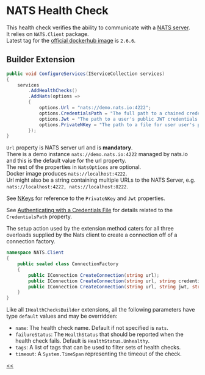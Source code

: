 # NATS Health Check

This health check verifies the ability to communicate with a [NATS server](https://nats.io/about/). \
It relies on `NATS.Client` package. \
Latest tag for the [official dockerhub image](https://hub.docker.com/_/nats/) is `2.6.6`.

## Builder Extension

```csharp
public void ConfigureServices(IServiceCollection services)
{
    services
        .AddHealthChecks()
        .AddNats(options =>
        {
            options.Url = "nats://demo.nats.io:4222";
            options.CredentialsPath = "The full path to a chained credentials file.";
            options.Jwt = "The path to a user's public JWT credentials.";
            options.PrivateNKey = "The path to a file for user user's private Nkey seed.";
        });
}
```

`Url` property is NATS server url and is **mandatory**. \
There is a demo instance `nats://demo.nats.io:4222` managed by nats.io and this is the default value for the url property. \
The rest of the properties in `NatsOptions` are optional. \
Docker image produces `nats://localhost:4222`. \
Url might also be a string containing multiple URLs to the NATS Server, e.g. `nats://localhost:4222, nats://localhost:8222`.

See [NKeys](https://docs.nats.io/running-a-nats-service/configuration/securing_nats/auth_intro/nkey_auth) for reference to the `PrivateNKey` and `Jwt` properties.

See [Authenticating with a Credentials File](https://docs.nats.io/using-nats/developer/connecting/creds) for details related to the `CredentialsPath` property.

The setup action used by the extension method caters for all three overloads supplied by the Nats client to create a connection off of a connection factory.

```csharp
namespace NATS.Client
{
    public sealed class ConnectionFactory
    {
        public IConnection CreateConnection(string url);
        public IConnection CreateConnection(string url, string credentialsPath);
        public IConnection CreateConnection(string url, string jwt, string privateNkey);
    }
}
```

Like all `IHealthChecksBuilder` extensions, all the following parameters have type `default` values and may be overridden:

- `name`: The health check name. Default if not specified is `nats`.
- `failureStatus`: The `HealthStatus` that should be reported when the health check fails. Default is `HealthStatus.Unhealthy`.
- `tags`: A list of tags that can be used to filter sets of health checks.
- `timeout`: A `System.TimeSpan` representing the timeout of the check.

[<<](../../README.md)
